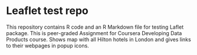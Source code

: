 # Leaflet test repo

This repository contains R code and an R Markdown file for testing Laflet package. This is peer-graded Assignment for Coursera Developing Data Products course.
Shows map with all Hilton hotels in London and gives links to their webpages in popup icons.